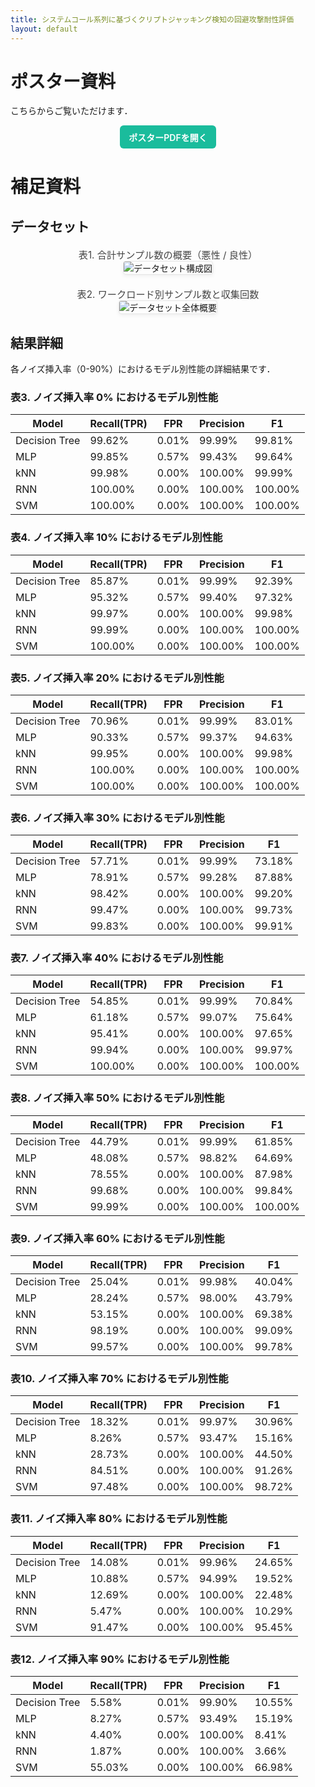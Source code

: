 ```yaml
---
title: システムコール系列に基づくクリプトジャッキング検知の回避攻撃耐性評価
layout: default
---
```


# ポスター資料
こちらからご覧いただけます．

<p align="center">
  <a href="{{ '/assets/CSS_poster.pdf' | relative_url }}" class="btn">ポスターPDFを開く</a>
</p>

<style>
.btn{
  display:inline-block; padding:.6em 1.0em; border-radius:6px;
  background:#1abc9c; color:#fff; text-decoration:none; font-weight:600;
}
.btn:hover{ opacity:.9; }
.fig {
  margin: 1.2rem auto;
  text-align: center;
  max-width: 1100px;
}
.fig img {
  max-width:100%;
  height:auto;
  border:1px solid #e6e6e6;
  box-shadow: 0 2px 6px rgba(0,0,0,0.06);
  border-radius:4px;
}
.caption { font-size:0.95rem; color:#444; margin-top:.4rem; }
</style>

# 補足資料

## データセット

<div class="fig">
  <div class="caption">表1. 合計サンプル数の概要（悪性 / 良性）</div>
  <img src="{{ '/assets/dataset-total.png' | relative_url }}" alt="データセット構成図">
</div>

<div class="fig">
  <div class="caption"> 表2. ワークロード別サンプル数と収集回数</div>
  <img src="{{ '/assets/dataset.png' | relative_url }}" alt="データセット全体概要">
</div>

## 結果詳細

各ノイズ挿入率（0-90%）におけるモデル別性能の詳細結果です．

### 表3. ノイズ挿入率 0% におけるモデル別性能

| Model          | Recall(TPR) | FPR   | Precision | F1     |
|----------------|-------------|-------|-----------|--------|
| Decision Tree  | 99.62%      | 0.01% | 99.99%    | 99.81% |
| MLP            | 99.85%      | 0.57% | 99.43%    | 99.64% |
| kNN            | 99.98%      | 0.00% | 100.00%   | 99.99% |
| RNN            | 100.00%     | 0.00% | 100.00%   | 100.00%|
| SVM            | 100.00%     | 0.00% | 100.00%   | 100.00%|

### 表4. ノイズ挿入率 10% におけるモデル別性能

| Model          | Recall(TPR) | FPR   | Precision | F1     |
|----------------|-------------|-------|-----------|--------|
| Decision Tree  | 85.87%      | 0.01% | 99.99%    | 92.39% |
| MLP            | 95.32%      | 0.57% | 99.40%    | 97.32% |
| kNN            | 99.97%      | 0.00% | 100.00%   | 99.98% |
| RNN            | 99.99%      | 0.00% | 100.00%   | 100.00%|
| SVM            | 100.00%     | 0.00% | 100.00%   | 100.00%|

### 表5. ノイズ挿入率 20% におけるモデル別性能

| Model          | Recall(TPR) | FPR   | Precision | F1     |
|----------------|-------------|-------|-----------|--------|
| Decision Tree  | 70.96%      | 0.01% | 99.99%    | 83.01% |
| MLP            | 90.33%      | 0.57% | 99.37%    | 94.63% |
| kNN            | 99.95%      | 0.00% | 100.00%   | 99.98% |
| RNN            | 100.00%     | 0.00% | 100.00%   | 100.00%|
| SVM            | 100.00%     | 0.00% | 100.00%   | 100.00%|

### 表6. ノイズ挿入率 30% におけるモデル別性能

| Model          | Recall(TPR) | FPR   | Precision | F1     |
|----------------|-------------|-------|-----------|--------|
| Decision Tree  | 57.71%      | 0.01% | 99.99%    | 73.18% |
| MLP            | 78.91%      | 0.57% | 99.28%    | 87.88% |
| kNN            | 98.42%      | 0.00% | 100.00%   | 99.20% |
| RNN            | 99.47%      | 0.00% | 100.00%   | 99.73% |
| SVM            | 99.83%      | 0.00% | 100.00%   | 99.91% |

### 表7. ノイズ挿入率 40% におけるモデル別性能

| Model          | Recall(TPR) | FPR   | Precision | F1     |
|----------------|-------------|-------|-----------|--------|
| Decision Tree  | 54.85%      | 0.01% | 99.99%    | 70.84% |
| MLP            | 61.18%      | 0.57% | 99.07%    | 75.64% |
| kNN            | 95.41%      | 0.00% | 100.00%   | 97.65% |
| RNN            | 99.94%      | 0.00% | 100.00%   | 99.97% |
| SVM            | 100.00%     | 0.00% | 100.00%   | 100.00%|

### 表8. ノイズ挿入率 50% におけるモデル別性能

| Model          | Recall(TPR) | FPR   | Precision | F1     |
|----------------|-------------|-------|-----------|--------|
| Decision Tree  | 44.79%      | 0.01% | 99.99%    | 61.85% |
| MLP            | 48.08%      | 0.57% | 98.82%    | 64.69% |
| kNN            | 78.55%      | 0.00% | 100.00%   | 87.98% |
| RNN            | 99.68%      | 0.00% | 100.00%   | 99.84% |
| SVM            | 99.99%      | 0.00% | 100.00%   | 100.00%|

### 表9. ノイズ挿入率 60% におけるモデル別性能

| Model          | Recall(TPR) | FPR   | Precision | F1     |
|----------------|-------------|-------|-----------|--------|
| Decision Tree  | 25.04%      | 0.01% | 99.98%    | 40.04% |
| MLP            | 28.24%      | 0.57% | 98.00%    | 43.79% |
| kNN            | 53.15%      | 0.00% | 100.00%   | 69.38% |
| RNN            | 98.19%      | 0.00% | 100.00%   | 99.09% |
| SVM            | 99.57%      | 0.00% | 100.00%   | 99.78% |

### 表10. ノイズ挿入率 70% におけるモデル別性能

| Model          | Recall(TPR) | FPR   | Precision | F1     |
|----------------|-------------|-------|-----------|--------|
| Decision Tree  | 18.32%      | 0.01% | 99.97%    | 30.96% |
| MLP            | 8.26%       | 0.57% | 93.47%    | 15.16% |
| kNN            | 28.73%      | 0.00% | 100.00%   | 44.50% |
| RNN            | 84.51%      | 0.00% | 100.00%   | 91.26% |
| SVM            | 97.48%      | 0.00% | 100.00%   | 98.72% |

### 表11. ノイズ挿入率 80% におけるモデル別性能

| Model          | Recall(TPR) | FPR   | Precision | F1     |
|----------------|-------------|-------|-----------|--------|
| Decision Tree  | 14.08%      | 0.01% | 99.96%    | 24.65% |
| MLP            | 10.88%      | 0.57% | 94.99%    | 19.52% |
| kNN            | 12.69%      | 0.00% | 100.00%   | 22.48% |
| RNN            | 5.47%       | 0.00% | 100.00%   | 10.29% |
| SVM            | 91.47%      | 0.00% | 100.00%   | 95.45% |

### 表12. ノイズ挿入率 90% におけるモデル別性能

| Model          | Recall(TPR) | FPR   | Precision | F1     |
|----------------|-------------|-------|-----------|--------|
| Decision Tree  | 5.58%       | 0.01% | 99.90%    | 10.55% |
| MLP            | 8.27%       | 0.57% | 93.49%    | 15.19% |
| kNN            | 4.40%       | 0.00% | 100.00%   | 8.41%  |
| RNN            | 1.87%       | 0.00% | 100.00%   | 3.66%  |
| SVM            | 55.03%      | 0.00% | 100.00%   | 66.98% |
